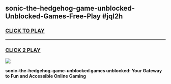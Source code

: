 
## sonic-the-hedgehog-game-unblocked-Unblocked-Games-Free-Play #jql2h
<h3>
<a href="https://us.freeplayer.one?title=sonic-the-hedgehog-game-unblocked&ref=9M">CLICK TO PLAY</a></h3>
<hr>

<h3>
<a href="https://us.freeplayer.one?title=sonic-the-hedgehog-game-unblocked&ref=9M">CLICK 2 PLAY</a>
  
</h3>

<a href="https://us.freeplayer.one?title=sonic-the-hedgehog-game-unblocked&ref=9M"><img src="https://clearcache.store/games.png"></a>


**sonic-the-hedgehog-game-unblocked games unblocked: Your Gateway to Fun and Accessible Online Gaming**
